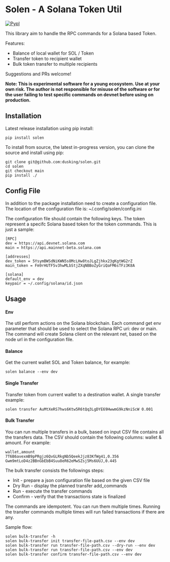 Solen - A Solana Token Util
====

[![PypI](http://img.shields.io/pypi/v/solen.svg)](http://img.shields.io/pypi/v/solen.svg)

This library aim to handle the RPC commands for a Solana based Token.

Features:
* Balance of local wallet for SOL / Token
* Transfer token to recipient wallet 
* Bulk token transfer to multiple recipients

Suggestions and PRs welcome!

**Note: This is experimental software for a young ecosystem. 
Use at your own risk. The author is not responsible for misuse of the software or for the user failing 
to test specific commands on devnet before using on production.**

## Installation ##

Latest release installation using pip install:

```
pip install solen
```

To install from source, the latest in-progress version, you can clone the source and install using pip:

```
git clone git@github.com:dusking/solen.git
cd solen
git checkout main
pip install ./
```

## Config File ##

In addition to the package installation need to create a configuration file.
The location of the configuration file is: ~/.config/solen/config.ini


The configuration file should contain the following keys.
The token represent a specifc Solana based token for the token commands.
This is just a sample:

```
[RPC]
dev = https://api.devnet.solana.com
main = https://api.mainnet-beta.solana.com

[addresses]
dev_token = 5YsymBWSdNiKWN5s8McLHw8toJLgZjhkx23gKgtWG2rZ
main_token = Fm9rHUTF5v3hwMLbStjZXqNBBoZyGriQaFM6sTFz3K8A

[solana]
default_env = dev
keypair = ~/.config/solana/id.json
```

## Usage ##

#### Env ####
The util perform actions on the Solana blockchain. 
Each command get env parameter that should be used to select the Solana RPC uri: dev or main.
The command will create Solana client on the relevant net, 
based on the node url in the configuration file. 


#### Balance ####

Get the current wallet SOL and Token balance, for example:

```
solen balance --env dev
```

#### Single Transfer ####

Transfer token from current wallet to a destination wallet.
A single transfer example: 

```
solen transfer AuMtXeRS7hws6Ktw5R6tQq3LgDYE69HwwmG9kzNniScW 0.001
```

#### Bulk Transfer ####

You can run multiple transfers in a bulk, based on input CSV file contains all the transfers data.
The CSV should contain the following columns: wallet & amount. For example:

```csv
wallet,amount
7T6B6avexmB9pPRgjz6QvGLRkgNb5QeekJjz83KfWg41,0.356
Gwm9mtLoD4z2BBnGbEbB4Suu8eR62eMwSZsj5Ms6UUJ,0.445
```

The bulk transfer consists the followings steps:
* Init - prepare a json configuration file based on the given CSV file
* Dry Run - display the planned transfer add_commands
* Run - execute the transfer commands
* Confirm - verify that the transactions state is finalized

The commands are idempotent. You can run them multiple times. 
Running the transfer commands multiple times will run failed transactions if there are any.

Sample flow:

```
solen bulk-transfer -h
solen bulk-transfer init transfer-file-path.csv --env dev
solen bulk-transfer run transfer-file-path.csv --dry-run --env dev
solen bulk-transfer run transfer-file-path.csv --env dev
solen bulk-transfer confirm transfer-file-path.csv --env dev
```

